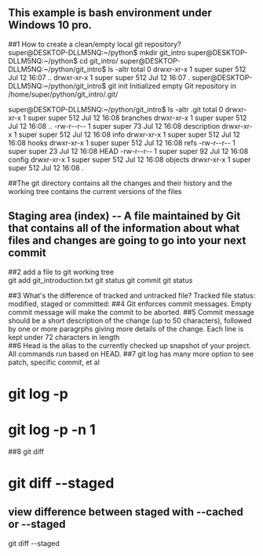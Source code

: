 ## This example is bash environment under Windows 10 pro. 

##1  How to create a clean/empty local git repository?  
super@DESKTOP-DLLM5NQ:~/python$ mkdir git_intro
super@DESKTOP-DLLM5NQ:~/python$ cd git_intro/
super@DESKTOP-DLLM5NQ:~/python/git_intro$ ls -altr
total 0
drwxr-xr-x 1 super super 512 Jul 12 16:07 ..
drwxr-xr-x 1 super super 512 Jul 12 16:07 .
super@DESKTOP-DLLM5NQ:~/python/git_intro$ git init
Initialized empty Git repository in /home/super/python/git_intro/.git/

super@DESKTOP-DLLM5NQ:~/python/git_intro$ ls -altr .git
total 0
drwxr-xr-x 1 super super 512 Jul 12 16:08 branches
drwxr-xr-x 1 super super 512 Jul 12 16:08 ..
-rw-r--r-- 1 super super  73 Jul 12 16:08 description
drwxr-xr-x 1 super super 512 Jul 12 16:08 info
drwxr-xr-x 1 super super 512 Jul 12 16:08 hooks
drwxr-xr-x 1 super super 512 Jul 12 16:08 refs
-rw-r--r-- 1 super super  23 Jul 12 16:08 HEAD
-rw-r--r-- 1 super super  92 Jul 12 16:08 config
drwxr-xr-x 1 super super 512 Jul 12 16:08 objects
drwxr-xr-x 1 super super 512 Jul 12 16:08 .

##The git directory contains all the changes and their history and the working tree contains the current versions of the files

##  Staging area (index) -- A file maintained by Git that contains all of the information about what files and changes are going to go into your next commit
##2  add a file to git working tree  
git add git_introduction.txt
git status 
git commit 
git status 


##3  What's the difference of tracked and untracked file?  Tracked file status: modified, staged or committed:
##4  Git enforces commit messages. Empty commit message will make the commit to be aborted. 
##5  Commit message should be a short description of the change (up to 50 characters), followed by one or more paragrphs giving more details of the change. Each line is kept under 72 characters in length  
##6  Head is the alias to the currently checked up snapshot of your project.  All commands run based on HEAD. 
##7  git log has many more option to see patch, specific commit, et al
# 	git log -p 
# 	git log -p -n 1 

##8  git diff  
#	git diff --staged  
 
## view difference between staged with --cached or --staged 
git diff --staged 
